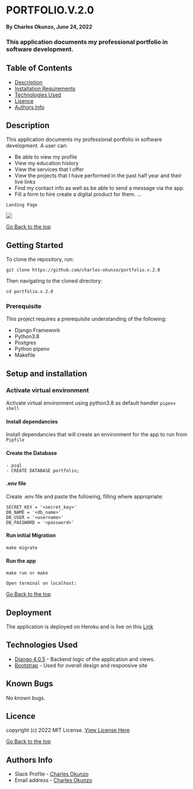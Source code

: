 # PORTFOLIO.V.2.0
#### By Charles Okunzo, June 24, 2022
### This application documents my professional portfolio in software development.


## Table of Contents
+ [Description](#description)
+ [Installation Requirements](#installation)
+ [Technologies Used](#technology)
+ [Lisence](#lisence)
+ [Authors Info](#author)

## Description
This application documents my professional portfolio in software development.
    A user can:

- Be able to view my profile
- View my education history
- View the services that I offer
- View the projects that I have performed in the past half year and their live links
- Find my contact info as well as be able to send a message via the app.
- Fill a form to hire create a digital product for them.
...
```
Landing Page
```
<img src="static/images/Screenshot from 2022-06-20 00-10-58.png">


[Go Back to the top](#portfoliov20)

## Getting Started

To clone the repository, run:

    git clone https://github.com/charles-okunzo/portfolio.v.2.0

Then navigating to the cloned directory:

    cd portfolio.v.2.0


### Prerequisite
This project requires a prerequisite understanding of the following:
- Django Framework
- Python3.8
- Postgres
- Python pipenv
- Makefile


## Setup and installation

###  Activate virtual environment
Activate virtual environment using python3.8 as default handler
    `pipenv shell`
####  Install dependancies
Install dependancies that will create an environment for the app to run from `Pipfile`
####  Create the Database
    - psql
    - CREATE DATABASE portfolio;
####  .env file
Create .env file and paste the following, filling where appropriate:

    SECRET_KEY = '<secret_key>'
    DB_NAME = '<db_name>'
    DB_USER = '<username>'
    DB_PASSWORD = '<password>'

#### Run initial Migration
    make migrate
    
#### Run the app
    make run or make
    
    Open terminal on localhost:

[Go Back to the top](#portfoliov20)
    
## Deployment

The application is deployed on Heroku and is live on this [Link](https://okunzo-charles-dev.herokuapp.com/)

## Technologies Used

  - [Django 4.0.5](https://docs.djangoproject.com/en/4.0/releases/4.0.4/) - Backend logic of the application and views.
  - [Bootstrap](https://getbootstrap.com/) - Used for overall design and responsive site


## Known Bugs
No known bugs.


## Licence

copyright (c) 2022 MIT License. [View License Here](LICENSE)

[Go Back to the top](#portfoliov20)

## Authors Info

* Slack Profile - [Charles Okunzo](https://app.slack.com/client/T0101L740P4/C010GLANY3A/user_profile/U02TTFQ0VJR)
* Email address - [Charles Okunzo](charles.okunzo@student.moringaschool.com)